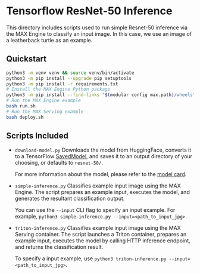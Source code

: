 # Tensorflow ResNet-50 Inference

This directory includes scripts used to run simple Resnet-50 inference via the
MAX Engine to classify an input image. In this case, we use an image of a
leatherback turtle as an example.

## Quickstart

```sh
python3 -m venv venv && source venv/bin/activate
python3 -m pip install --upgrade pip setuptools
python3 -m pip install -r requirements.txt
# Install the MAX Engine Python package
python3 -m pip install --find-links "$(modular config max.path)/wheels" max-engine
# Run the MAX Engine example
bash run.sh
# Run the MAX Serving example
bash deploy.sh
```

## Scripts Included

- `download-model.py`
    Downloads the model from HuggingFace, converts it to a TensorFlow
    [SavedModel](https://www.tensorflow.org/guide/saved_model),
    and saves it to an output directory of your choosing, or defaults to `resnet-50/`.

    For more information about the model, please refer to the
    [model card](https://huggingface.co/microsoft/resnet-50).

- `simple-inference.py`
    Classifies example input image using the MAX Engine. The script prepares an
    example input, executes the model, and generates the resultant classification
    output.

    You can use the `--input` CLI flag to specify an input example.
    For example, `python3 simple-inference.py --input=<path_to_input_jpg>`.

- `triton-inference.py`
    Classifies example input image using the MAX Serving container. The script launches a Triton container, prepares an example input, executes the model by calling HTTP inference endpoint, and returns the classification result.

    To specify a input example, use `python3 triton-inference.py --input=<path_to_input_jpg>`.
